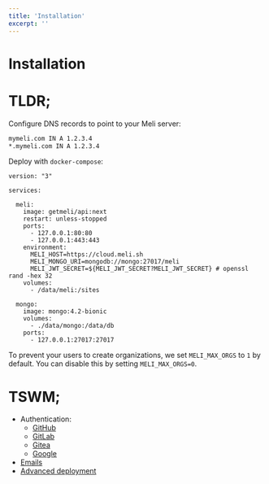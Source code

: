 ```yaml
---
title: 'Installation'
excerpt: ''
---
```


# Installation

# TLDR;

Configure DNS records to point to your Meli server:

<div class="code-group" data-props='{ "lineNumbers": ["true"] }'>

```txt
mymeli.com IN A 1.2.3.4
*.mymeli.com IN A 1.2.3.4
```

</div>

Deploy with `docker-compose`:

<div class="code-group" data-props='{ "lineNumbers": ["true"] }'>

```
version: "3"

services:

  meli:
    image: getmeli/api:next
    restart: unless-stopped
    ports:
      - 127.0.0.1:80:80
      - 127.0.0.1:443:443
    environment:
      MELI_HOST=https://cloud.meli.sh
      MELI_MONGO_URI=mongodb://mongo:27017/meli
      MELI_JWT_SECRET=${MELI_JWT_SECRET?MELI_JWT_SECRET} # openssl rand -hex 32
    volumes:
      - /data/meli:/sites

  mongo:
    image: mongo:4.2-bionic
    volumes:
      - ./data/mongo:/data/db
    ports:
      - 127.0.0.1:27017:27017
```

</div>

<div class="blockquote" data-props='{ "mod": "info" }'>

To prevent your users to create organizations, we set `MELI_MAX_ORGS` to `1` by default. You can disable this by setting `MELI_MAX_ORGS=0`.

</div>

# TSWM;

- Authentication:
    - [GitHub](/authentication/github)
    - [GitLab](/authentication/gitlab)
    - [Gitea](/authentication/gitea)
    - [Google](/authentication/google)
- [Emails](/installation/emails)
- [Advanced deployment](/installation/advanced)
